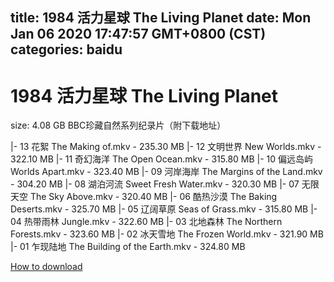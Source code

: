 
title: 1984 活力星球 The Living Planet
date: Mon Jan 06 2020 17:47:57 GMT+0800 (CST)    
categories: baidu
---

# 1984 活力星球 The Living Planet
size: 4.08 GB
 BBC珍藏自然系列纪录片（附下载地址）
 
|- 13 花絮 The Making of.mkv - 235.30 MB
|- 12 文明世界 New Worlds.mkv - 322.10 MB
|- 11 奇幻海洋 The Open Ocean.mkv - 315.80 MB
|- 10 偏远岛屿 Worlds Apart.mkv - 323.40 MB
|- 09 河岸海岸 The Margins of the Land.mkv - 304.20 MB
|- 08 湖泊河流 Sweet Fresh Water.mkv - 320.30 MB
|- 07 无限天空 The Sky Above.mkv - 320.40 MB
|- 06 酷热沙漠 The Baking Deserts.mkv - 325.70 MB
|- 05 辽阔草原 Seas of Grass.mkv - 315.80 MB
|- 04 热带雨林 Jungle.mkv - 322.60 MB
|- 03 北地森林 The Northern Forests.mkv - 323.60 MB
|- 02 冰天雪地 The Frozen World.mkv - 321.90 MB
|- 01 乍现陆地 The Building of the Earth.mkv - 324.80 MB

[How to download](https://bpcam.bemobtrk.com/go/2ceec3aa-1ca2-46d6-b9ff-aaa5c184517c?jno=1843)